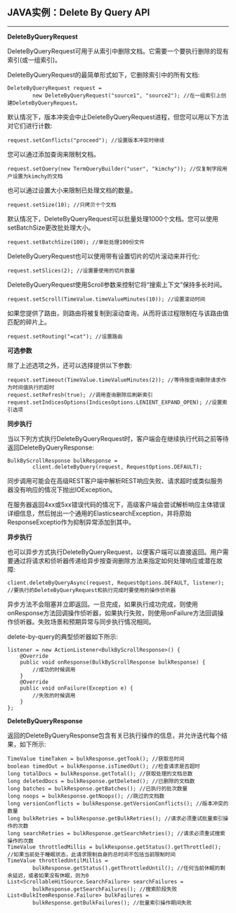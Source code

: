 ## JAVA实例：Delete By Query API

------

**DeleteByQueryRequest**

 DeleteByQueryRequest可用于从索引中删除文档。它需要一个要执行删除的现有索引(或一组索引)。

 DeleteByQueryRequest的最简单形式如下，它删除索引中的所有文档:

```
DeleteByQueryRequest request =
        new DeleteByQueryRequest("source1", "source2"); //在一组索引上创建DeleteByQueryRequest。
```

 默认情况下，版本冲突会中止DeleteByQueryRequest进程，但您可以用以下方法对它们进行计数:

```
request.setConflicts("proceed"); //设置版本冲突时继续
```

 您可以通过添加查询来限制文档。

```
request.setQuery(new TermQueryBuilder("user", "kimchy")); //仅复制字段用户设置为kimchy的文档
```

 也可以通过设置大小来限制已处理文档的数量。

```
request.setSize(10); //只拷贝十个文档
```

 默认情况下，DeleteByQueryRequest可以批量处理1000个文档。您可以使用setBatchSize更改批处理大小。

```
request.setBatchSize(100); //单批处理100份文件
```

 DeleteByQueryRequest也可以使用带有设置切片的切片滚动来并行化:

```
request.setSlices(2); //设置要使用的切片数量
```

 DeleteByQueryRequest使用Scroll参数来控制它将“搜索上下文”保持多长时间。

```
request.setScroll(TimeValue.timeValueMinutes(10)); //设置滚动时间
```

 如果您提供了路由，则路由将被复制到滚动查询，从而将该过程限制在与该路由值匹配的碎片上。

```
request.setRouting("=cat"); //设置路由
```

**可选参数**

 除了上述选项之外，还可以选择提供以下参数:

```
request.setTimeout(TimeValue.timeValueMinutes(2)); //等待按查询删除请求作为时间值执行的超时
request.setRefresh(true); //调用查询删除后刷新索引
request.setIndicesOptions(IndicesOptions.LENIENT_EXPAND_OPEN); //设置索引选项
```

**同步执行**

 当以下列方式执行DeleteByQueryRequest时，客户端会在继续执行代码之前等待返回DeleteByQueryResponse:

```
BulkByScrollResponse bulkResponse =
        client.deleteByQuery(request, RequestOptions.DEFAULT);
```



 同步调用可能会在高级REST客户端中解析REST响应失败、请求超时或类似服务器没有响应的情况下抛出IOException。

 在服务器返回4xx或5xx错误代码的情况下，高级客户端会尝试解析响应主体错误详细信息，然后抛出一个通用的ElasticsearchException，并将原始ResponseExceptio作为抑制异常添加到其中。

**异步执行**

 也可以异步方式执行DeleteByQueryRequest，以便客户端可以直接返回。用户需要通过将请求和侦听器传递给异步按查询删除方法来指定如何处理响应或潜在故障:

```
client.deleteByQueryAsync(request, RequestOptions.DEFAULT, listener); //要执行的DeleteByQueryRequest和执行完成时要使用的操作侦听器
```

 异步方法不会阻塞并立即返回。一旦完成，如果执行成功完成，则使用onResponse方法回调操作侦听器，如果执行失败，则使用onFailure方法回调操作侦听器。失败场景和预期异常与同步执行情况相同。

 delete-by-query的典型侦听器如下所示:

```
listener = new ActionListener<BulkByScrollResponse>() {
    @Override
    public void onResponse(BulkByScrollResponse bulkResponse) {
        //成功的时候调用
    }
    @Override
    public void onFailure(Exception e) {
        //失败的时候调用
    }
};
```

**DeleteByQueryResponse**

 返回的DeleteByQueryResponse包含有关已执行操作的信息，并允许迭代每个结果，如下所示:

```
TimeValue timeTaken = bulkResponse.getTook(); //获取总时间
boolean timedOut = bulkResponse.isTimedOut(); //检查请求是否超时
long totalDocs = bulkResponse.getTotal(); //获取处理的文档总数
long deletedDocs = bulkResponse.getDeleted(); //已删除的文档数
long batches = bulkResponse.getBatches(); //已执行的批次数量
long noops = bulkResponse.getNoops(); //跳过的文档数
long versionConflicts = bulkResponse.getVersionConflicts(); //版本冲突的数量
long bulkRetries = bulkResponse.getBulkRetries(); //请求必须重试批量索引操作的次数
long searchRetries = bulkResponse.getSearchRetries(); //请求必须重试搜索操作的次数
TimeValue throttledMillis = bulkResponse.getStatus().getThrottled(); //如果当前处于睡眠状态，此请求限制自身的总时间不包括当前限制时间
TimeValue throttledUntilMillis =
        bulkResponse.getStatus().getThrottledUntil(); //任何当前休眠的剩余延迟，或者如果没有休眠，则为0
List<ScrollableHitSource.SearchFailure> searchFailures =
        bulkResponse.getSearchFailures(); //搜索阶段失败
List<BulkItemResponse.Failure> bulkFailures =
        bulkResponse.getBulkFailures(); //批量索引操作期间失败
```